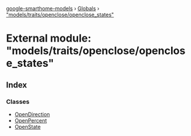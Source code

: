 [google-smarthome-models](../README.md) › [Globals](../globals.md) › ["models/traits/openclose/openclose_states"](_models_traits_openclose_openclose_states_.md)

# External module: "models/traits/openclose/openclose_states"

## Index

### Classes

* [OpenDirection](../classes/_models_traits_openclose_openclose_states_.opendirection.md)
* [OpenPercent](../classes/_models_traits_openclose_openclose_states_.openpercent.md)
* [OpenState](../classes/_models_traits_openclose_openclose_states_.openstate.md)

